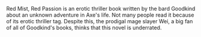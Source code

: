 Red Mist, Red Passion is an erotic thriller book written by the bard Goodkind about an unknown adventure in Axe's life. Not many people read it because of its erotic thriller tag. Despite this, the prodigal mage slayer Wei, a big fan of all of Goodkind's books, thinks that this novel is underrated.
